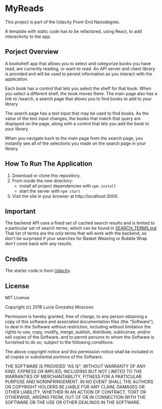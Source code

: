 # MyReads

This project is part of the Udacity Front-End Nanodegree.

A template with static code has to be refactored, using React, to add interactivity to the app.


## Porject Overview

A bookshelf app that allows you to select and categorize books you have read, are currently reading, or want to read. An API server and client library is provided and will be used to persist information as you interact with the application.

Each book has a control that lets you select the shelf for that book. When you select a different shelf, the book moves there.
The main page also has a link to /search, a search page that allows you to find books to add to your library.

The search page has a text input that may be used to find books. As the value of the text input changes, the books that match that query are displayed on the page, along with a control that lets you add the book to your library.

When you navigate back to the main page from the search page, you instantly see all of the selections you made on the search page in your library.


## How To Run The Application

1. Download or clone this repository.
2. From inside the new directory:
    * install all project dependencies with `npm install`
    * start the server with `npm start`
3. Visit the site in your browser at http://localhost:3000.


## Important

The backend API uses a fixed set of cached search results and is limited to a particular set of search terms, which can be found in [SEARCH_TERMS.md](SEARCH_TERMS.md). That list of terms are the _only_ terms that will work with the backend, so don't be surprised if your searches for Basket Weaving or Bubble Wrap don't come back with any results.


## Credits

The starter code is from [Udacity](https://github.com/udacity/reactnd-project-myreads-starter).


## License

MIT License

Copyright (c) 2018 Lucia Gonzalez Moscoso

Permission is hereby granted, free of charge, to any person obtaining a copy of this software and associated documentation files (the "Software"), to deal in the Software without restriction, including without limitation the rights to use, copy, modify, merge, publish, distribute, sublicense, and/or sell copies of the Software, and to permit persons to whom the Software is furnished to do so, subject to the following conditions:

The above copyright notice and this permission notice shall be included in all copies or substantial portions of the Software.

THE SOFTWARE IS PROVIDED "AS IS", WITHOUT WARRANTY OF ANY KIND, EXPRESS OR IMPLIED, INCLUDING BUT NOT LIMITED TO THE WARRANTIES OF MERCHANTABILITY, FITNESS FOR A PARTICULAR PURPOSE AND NONINFRINGEMENT. IN NO EVENT SHALL THE AUTHORS OR COPYRIGHT HOLDERS BE LIABLE FOR ANY CLAIM, DAMAGES OR OTHER LIABILITY, WHETHER IN AN ACTION OF CONTRACT, TORT OR OTHERWISE, ARISING FROM, OUT OF OR IN CONNECTION WITH THE SOFTWARE OR THE USE OR OTHER DEALINGS IN THE SOFTWARE.